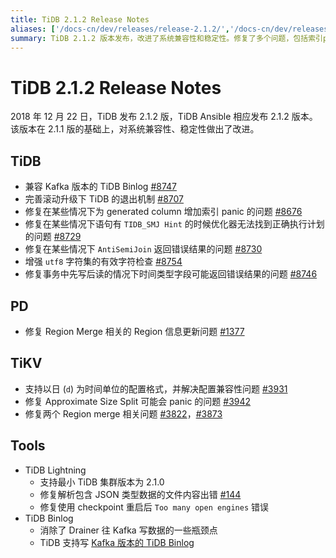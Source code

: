 ```yaml
---
title: TiDB 2.1.2 Release Notes
aliases: ['/docs-cn/dev/releases/release-2.1.2/','/docs-cn/dev/releases/2.1.2/']
summary: TiDB 2.1.2 版本发布，改进了系统兼容性和稳定性。修复了多个问题，包括索引panic、优化器执行计划、字符集检查和时间类型字段错误。PD 修复了 Region Merge 相关问题，TiKV 支持日为时间单位的配置格式，并解决了配置兼容性问题，修复了 Approximate Size Split 和两个 Region merge 相关问题。TiDB Lightning 支持最小 TiDB 集群版本为 2.1.0，修复了解析 JSON 类型数据文件内容出错和使用 checkpoint 重启后的错误。TiDB Binlog 消除了往 Kafka 写数据的瓶颈点，支持写 Kafka 版本的 TiDB Binlog。
---
```


# TiDB 2.1.2 Release Notes

2018 年 12 月 22 日，TiDB 发布 2.1.2 版，TiDB Ansible 相应发布 2.1.2 版本。该版本在 2.1.1 版的基础上，对系统兼容性、稳定性做出了改进。

## TiDB

- 兼容 Kafka 版本的 TiDB Binlog [#8747](https://github.com/pingcap/tidb/pull/8747)
- 完善滚动升级下 TiDB 的退出机制 [#8707](https://github.com/pingcap/tidb/pull/8707)
- 修复在某些情况下为 generated column 增加索引 panic 的问题 [#8676](https://github.com/pingcap/tidb/pull/8676)
- 修复在某些情况下语句有 `TIDB_SMJ Hint` 的时候优化器无法找到正确执行计划的问题 [#8729](https://github.com/pingcap/tidb/pull/8729)
- 修复在某些情况下 `AntiSemiJoin` 返回错误结果的问题 [#8730](https://github.com/pingcap/tidb/pull/8730)
- 增强 `utf8` 字符集的有效字符检查 [#8754](https://github.com/pingcap/tidb/pull/8754)
- 修复事务中先写后读的情况下时间类型字段可能返回错误结果的问题 [#8746](https://github.com/pingcap/tidb/pull/8746)

## PD

- 修复 Region Merge 相关的 Region 信息更新问题 [#1377](https://github.com/pingcap/pd/pull/1377)

## TiKV

- 支持以日 (`d`) 为时间单位的配置格式，并解决配置兼容性问题 [#3931](https://github.com/tikv/tikv/pull/3931)
- 修复 Approximate Size Split 可能会 panic 的问题 [#3942](https://github.com/tikv/tikv/pull/3942)
- 修复两个 Region merge 相关问题 [#3822](https://github.com/tikv/tikv/pull/3822)，[#3873](https://github.com/tikv/tikv/pull/3873)

## Tools

+ TiDB Lightning
    - 支持最小 TiDB 集群版本为 2.1.0
    - 修复解析包含 JSON 类型数据的文件内容出错 [#144](https://github.com/pingcap/tidb-tools/issues/144)
    - 修复使用 checkpoint 重启后 `Too many open engines` 错误
+ TiDB Binlog
    - 消除了 Drainer 往 Kafka 写数据的一些瓶颈点
    - TiDB 支持写 [Kafka 版本的 TiDB Binlog](https://docs.pingcap.com/zh/tidb/v2.1/tidb-binlog-kafka-deployment/)
